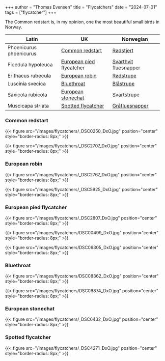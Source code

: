 +++
author = "Thomas Evensen"
title = "Flycatchers"
date = "2024-07-01"
tags = ["flycatcher"]
+++

The Common redstart is, in my opinion, one the most beautiful small birds in Norway.

| Latin      | UK | Norwegian |
| --------- |  --------- |    --------- |
| Phoenicurus phoenicurus | [Common redstart](https://en.wikipedia.org/wiki/Common_redstart) |  [Rødstjert](https://no.wikipedia.org/wiki/Rødstjert) |
| Ficedula hypoleuca | [European pied flycatcher](https://en.wikipedia.org/wiki/European_pied_flycatcher) |  [Svarthvit fluesnapper](https://no.wikipedia.org/wiki/Svarthvit_fluesnapper) |
| Erithacus rubecula | [European robin](https://en.wikipedia.org/wiki/European_robin) |  [Rødstrupe](https://no.wikipedia.org/wiki/Rødstrupe) |
| Luscinia svecica | [Bluethroat](https://en.wikipedia.org/wiki/Bluethroat) |  [Blåstrupe](https://no.wikipedia.org/wiki/Bl%C3%A5strupe) |
| Saxicola rubicola | [European stonechat](https://en.wikipedia.org/wiki/European_stonechat) |  [Svartstrupe](https://no.wikipedia.org/wiki/Svartstrupe) |
| M⁠uscicapa striata | [Spotted flycatcher](https://en.wikipedia.org/wiki/Spotted_flycatcher) |  [Gråfluesnapper](https://no.wikipedia.org/wiki/Gråfluesnapper) |

### Common redstart

{{< figure src="/images/flycatchers/_DSC0250_DxO.jpg" position="center" style="border-radius: 8px;" >}}

{{< figure src="/images/flycatchers/_DSC2707_DxO.jpg" position="center" style="border-radius: 8px;" >}}

### European robin

{{< figure src="/images/flycatchers/_DSC2767_DxO.jpg" position="center" style="border-radius: 8px;" >}}

{{< figure src="/images/flycatchers/_DSC5925_DxO.jpg" position="center" style="border-radius: 8px;" >}}

### European pied flycatcher

{{< figure src="/images/flycatchers/_DSC2807_DxO.jpg" position="center" style="border-radius: 8px;" >}}

{{< figure src="/images/flycatchers/DSC00499_DxO.jpg" position="center" style="border-radius: 8px;" >}}

{{< figure src="/images/flycatchers/DSC06305_DxO.jpg" position="center" style="border-radius: 8px;" >}}

### Bluethroat

{{< figure src="/images/flycatchers/DSC08362_DxO.jpg" position="center" style="border-radius: 8px;" >}}

{{< figure src="/images/flycatchers/DSC08874_DxO.jpg" position="center" style="border-radius: 8px;" >}}

### European stonechat

{{< figure src="/images/flycatchers/_DSC6432_DxO.jpg" position="center" style="border-radius: 8px;" >}}

### Spotted flycatcher

{{< figure src="/images/flycatchers/_DSC4271_DxO.jpg" position="center" style="border-radius: 8px;" >}}